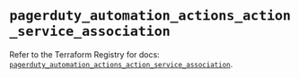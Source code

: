 # `pagerduty_automation_actions_action_service_association`

Refer to the Terraform Registry for docs: [`pagerduty_automation_actions_action_service_association`](https://registry.terraform.io/providers/pagerduty/pagerduty/3.26.0/docs/resources/automation_actions_action_service_association).
